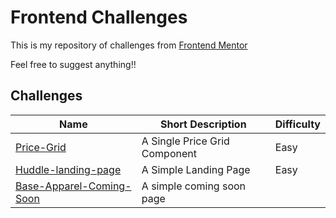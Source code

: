 # Frontend Challenges
This is my repository of challenges from [Frontend Mentor](https://frontendmentor.io)
<p>Feel free to suggest anything!!</p>

## Challenges

| Name                                                                              | Short Description                                          | Difficulty |
| --------------------------------------------------------------------------------- | ---------------------------------------------------------- | ---------- |
| [Price-Grid](./price-grid/)                                                       | A Single Price Grid Component                              |    Easy    |
|[Huddle-landing-page](./huddle-landing-page)                                       | A Simple Landing Page                                      |    Easy    |
|[Base-Apparel-Coming-Soon](./base-apparel-coming-soon)                             | A simple coming soon page |                                |    EASY    |
